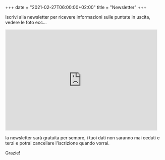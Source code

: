 +++
date = "2021-02-27T06:00:00+02:00"
title = "Newsletter"
+++

<!--

Iscriviti alla newsletter per ricevere informazioni sulle nuove puntate in uscita.

<form style="border:1px solid #ccc;padding:3px;text-align:center;" action="https://tinyletter.com/fotoradio" method="post" target="popupwindow" onsubmit="window.open('https://tinyletter.com/fotoradio', 'popupwindow', 'scrollbars=yes,width=800,height=600');return true"><p><label for="tlemail">Scrivi il tuo indirizzo email</label></p><p><input type="text" style="width:140px" name="email" id="tlemail" /></p><input type="hidden" value="1" name="embed"/><input type="submit" value="Iscriviti" /><p><a href="https://tinyletter.com" target="_blank">powered by TinyLetter</a></p></form>


-->

Iscrivi alla newsletter per ricevere informazioni sulle puntate in uscita, vedere le foto ecc...

<iframe src="https://fotoradio.substack.com/embed" width="480" height="320" align="center" style="border:1px solid #EEE; background:white;" frameborder="0" scrolling="no"></iframe>

la newsletter sarà gratuita per sempre, i tuoi dati non saranno mai ceduti e terzi e potrai cancellare l'iscrizione quando vorrai.

Grazie!
